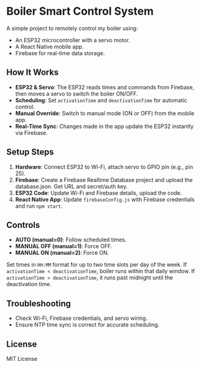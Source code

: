 # Boiler Smart Control System

A simple project to remotely control my boiler using:
- An ESP32 microcontroller with a servo motor.
- A React Native mobile app.
- Firebase for real-time data storage.

## How It Works
- **ESP32 & Servo**: The ESP32 reads times and commands from Firebase, then moves a servo to switch the boiler ON/OFF.
- **Scheduling**: Set `activationTime` and `deactivationTime` for automatic control.
- **Manual Override**: Switch to manual mode (ON or OFF) from the mobile app.
- **Real-Time Sync**: Changes made in the app update the ESP32 instantly via Firebase.

## Setup Steps
1. **Hardware**: Connect ESP32 to Wi-Fi, attach servo to GPIO pin (e.g., pin 25).
2. **Firebase**: Create a Firebase Realtime Database project and upload the database.json. Get URL and secret/auth key.
3. **ESP32 Code**: Update Wi-Fi and Firebase details, upload the code.
4. **React Native App**: Update `firebaseConfig.js` with Firebase credentials and run `npm start`.

## Controls
- **AUTO (manual=0)**: Follow scheduled times.
- **MANUAL OFF (manual=1)**: Force OFF.
- **MANUAL ON (manual=2)**: Force ON.

Set times in `HH:MM` format for up to two time slots per day of the week. If `activationTime < deactivationTime`, boiler runs within that daily window. If `activationTime > deactivationTime`, it runs past midnight until the deactivation time.

## Troubleshooting
- Check Wi-Fi, Firebase credentials, and servo wiring.
- Ensure NTP time sync is correct for accurate scheduling.

## License
MIT License
